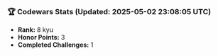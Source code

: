 ### 🏆 Codewars Stats (Updated: 2025-05-02 23:08:05 UTC)

- **Rank:** 8 kyu
- **Honor Points:** 3
- **Completed Challenges:** 1
